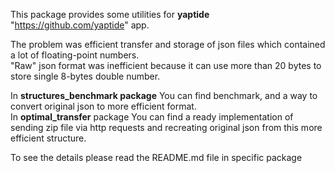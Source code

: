 This package provides some utilities for **yaptide** "https://github.com/yaptide" app.  
  
The problem was efficient transfer and storage of json files which contained a lot of floating-point numbers.    
"Raw" json format was inefficient because it can use more than 20 bytes to store single 8-bytes double number.   
  
In **structures_benchmark package** You can find benchmark, and a way to convert original json to more efficient format.  
In **optimal_transfer** package You can find a ready implementation of sending zip file via http requests and recreating original json from this more efficient structure.
  
To see the details please read the README.md file in specific package